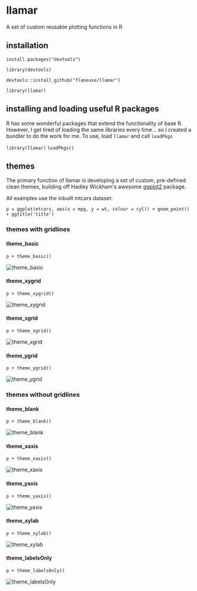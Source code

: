 # llamar
A set of custom reusable plotting functions in R

## installation
`install.packages("devtools")`

`library(devtools)`

`devtools::install_github("flaneuse/llamar")`

`library(llamar)`

## installing and loading useful R packages
R has some wonderful packages that extend the functionality of base R. However, I get tired of loading the same libraries every time... so I created a bundler to do the work for me. To use, load `llamar` and call `loadPkgs`

`library(llamar)`
`loadPkgs()`

## themes
The primary function of llamar is developing a set of custom, pre-defined clean themes, building off Hadley Wickham's awesome [ggplot2](ggplot2.org) package.

All examples use the inbuilt mtcars dataset:

`p = ggplot(mtcars, aes(x = mpg, y = wt, colour = cyl)) + geom_point() + ggtitle('title')`

### themes with gridlines
#### theme_basic
`p + theme_basic()`

![theme_basic](/img/basic.png)

#### theme_xygrid
`p + theme_xygrid()`

![theme_xygrid](/img/xygrid.png)

#### theme_xgrid
`p + theme_xgrid()`

![theme_xgrid](/img/xgrid.png)

#### theme_ygrid
`p + theme_ygrid()`

![theme_ygrid](/img/ygrid.png)


### themes without gridlines
#### theme_blank
`p + theme_blank()`

![theme_blank](/img/blank.png)

#### theme_xaxis
`p + theme_xaxis()`

![theme_xaxis](/img/xaxis.png)

#### theme_yaxis
`p + theme_yaxis()`

![theme_yaxis](/img/yaxis.png)

#### theme_xylab
`p + theme_xylab()`

![theme_xylab](/img/xylab.png)

#### theme_labelsOnly
`p + theme_labelsOnly()`

![theme_labelsOnly](/img/labelsOnly.png)
